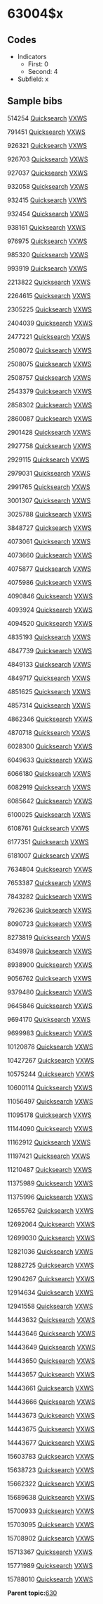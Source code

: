 # 63004$x

## Codes

-   Indicators
    -   First: 0
    -   Second: 4
-   Subfield: x

## Sample bibs

514254 [Quicksearch](https://search.library.yale.edu/catalog/514254) [VXWS](http://prodorbis.library.yale.edu:7014/vxws/GetHoldingsService?bibId=514254)

791451 [Quicksearch](https://search.library.yale.edu/catalog/791451) [VXWS](http://prodorbis.library.yale.edu:7014/vxws/GetHoldingsService?bibId=791451)

926321 [Quicksearch](https://search.library.yale.edu/catalog/926321) [VXWS](http://prodorbis.library.yale.edu:7014/vxws/GetHoldingsService?bibId=926321)

926703 [Quicksearch](https://search.library.yale.edu/catalog/926703) [VXWS](http://prodorbis.library.yale.edu:7014/vxws/GetHoldingsService?bibId=926703)

927037 [Quicksearch](https://search.library.yale.edu/catalog/927037) [VXWS](http://prodorbis.library.yale.edu:7014/vxws/GetHoldingsService?bibId=927037)

932058 [Quicksearch](https://search.library.yale.edu/catalog/932058) [VXWS](http://prodorbis.library.yale.edu:7014/vxws/GetHoldingsService?bibId=932058)

932415 [Quicksearch](https://search.library.yale.edu/catalog/932415) [VXWS](http://prodorbis.library.yale.edu:7014/vxws/GetHoldingsService?bibId=932415)

932454 [Quicksearch](https://search.library.yale.edu/catalog/932454) [VXWS](http://prodorbis.library.yale.edu:7014/vxws/GetHoldingsService?bibId=932454)

938161 [Quicksearch](https://search.library.yale.edu/catalog/938161) [VXWS](http://prodorbis.library.yale.edu:7014/vxws/GetHoldingsService?bibId=938161)

976975 [Quicksearch](https://search.library.yale.edu/catalog/976975) [VXWS](http://prodorbis.library.yale.edu:7014/vxws/GetHoldingsService?bibId=976975)

985320 [Quicksearch](https://search.library.yale.edu/catalog/985320) [VXWS](http://prodorbis.library.yale.edu:7014/vxws/GetHoldingsService?bibId=985320)

993919 [Quicksearch](https://search.library.yale.edu/catalog/993919) [VXWS](http://prodorbis.library.yale.edu:7014/vxws/GetHoldingsService?bibId=993919)

2213822 [Quicksearch](https://search.library.yale.edu/catalog/2213822) [VXWS](http://prodorbis.library.yale.edu:7014/vxws/GetHoldingsService?bibId=2213822)

2264615 [Quicksearch](https://search.library.yale.edu/catalog/2264615) [VXWS](http://prodorbis.library.yale.edu:7014/vxws/GetHoldingsService?bibId=2264615)

2305225 [Quicksearch](https://search.library.yale.edu/catalog/2305225) [VXWS](http://prodorbis.library.yale.edu:7014/vxws/GetHoldingsService?bibId=2305225)

2404039 [Quicksearch](https://search.library.yale.edu/catalog/2404039) [VXWS](http://prodorbis.library.yale.edu:7014/vxws/GetHoldingsService?bibId=2404039)

2477221 [Quicksearch](https://search.library.yale.edu/catalog/2477221) [VXWS](http://prodorbis.library.yale.edu:7014/vxws/GetHoldingsService?bibId=2477221)

2508072 [Quicksearch](https://search.library.yale.edu/catalog/2508072) [VXWS](http://prodorbis.library.yale.edu:7014/vxws/GetHoldingsService?bibId=2508072)

2508075 [Quicksearch](https://search.library.yale.edu/catalog/2508075) [VXWS](http://prodorbis.library.yale.edu:7014/vxws/GetHoldingsService?bibId=2508075)

2508757 [Quicksearch](https://search.library.yale.edu/catalog/2508757) [VXWS](http://prodorbis.library.yale.edu:7014/vxws/GetHoldingsService?bibId=2508757)

2543379 [Quicksearch](https://search.library.yale.edu/catalog/2543379) [VXWS](http://prodorbis.library.yale.edu:7014/vxws/GetHoldingsService?bibId=2543379)

2858302 [Quicksearch](https://search.library.yale.edu/catalog/2858302) [VXWS](http://prodorbis.library.yale.edu:7014/vxws/GetHoldingsService?bibId=2858302)

2860087 [Quicksearch](https://search.library.yale.edu/catalog/2860087) [VXWS](http://prodorbis.library.yale.edu:7014/vxws/GetHoldingsService?bibId=2860087)

2901428 [Quicksearch](https://search.library.yale.edu/catalog/2901428) [VXWS](http://prodorbis.library.yale.edu:7014/vxws/GetHoldingsService?bibId=2901428)

2927758 [Quicksearch](https://search.library.yale.edu/catalog/2927758) [VXWS](http://prodorbis.library.yale.edu:7014/vxws/GetHoldingsService?bibId=2927758)

2929115 [Quicksearch](https://search.library.yale.edu/catalog/2929115) [VXWS](http://prodorbis.library.yale.edu:7014/vxws/GetHoldingsService?bibId=2929115)

2979031 [Quicksearch](https://search.library.yale.edu/catalog/2979031) [VXWS](http://prodorbis.library.yale.edu:7014/vxws/GetHoldingsService?bibId=2979031)

2991765 [Quicksearch](https://search.library.yale.edu/catalog/2991765) [VXWS](http://prodorbis.library.yale.edu:7014/vxws/GetHoldingsService?bibId=2991765)

3001307 [Quicksearch](https://search.library.yale.edu/catalog/3001307) [VXWS](http://prodorbis.library.yale.edu:7014/vxws/GetHoldingsService?bibId=3001307)

3025788 [Quicksearch](https://search.library.yale.edu/catalog/3025788) [VXWS](http://prodorbis.library.yale.edu:7014/vxws/GetHoldingsService?bibId=3025788)

3848727 [Quicksearch](https://search.library.yale.edu/catalog/3848727) [VXWS](http://prodorbis.library.yale.edu:7014/vxws/GetHoldingsService?bibId=3848727)

4073061 [Quicksearch](https://search.library.yale.edu/catalog/4073061) [VXWS](http://prodorbis.library.yale.edu:7014/vxws/GetHoldingsService?bibId=4073061)

4073660 [Quicksearch](https://search.library.yale.edu/catalog/4073660) [VXWS](http://prodorbis.library.yale.edu:7014/vxws/GetHoldingsService?bibId=4073660)

4075877 [Quicksearch](https://search.library.yale.edu/catalog/4075877) [VXWS](http://prodorbis.library.yale.edu:7014/vxws/GetHoldingsService?bibId=4075877)

4075986 [Quicksearch](https://search.library.yale.edu/catalog/4075986) [VXWS](http://prodorbis.library.yale.edu:7014/vxws/GetHoldingsService?bibId=4075986)

4090846 [Quicksearch](https://search.library.yale.edu/catalog/4090846) [VXWS](http://prodorbis.library.yale.edu:7014/vxws/GetHoldingsService?bibId=4090846)

4093924 [Quicksearch](https://search.library.yale.edu/catalog/4093924) [VXWS](http://prodorbis.library.yale.edu:7014/vxws/GetHoldingsService?bibId=4093924)

4094520 [Quicksearch](https://search.library.yale.edu/catalog/4094520) [VXWS](http://prodorbis.library.yale.edu:7014/vxws/GetHoldingsService?bibId=4094520)

4835193 [Quicksearch](https://search.library.yale.edu/catalog/4835193) [VXWS](http://prodorbis.library.yale.edu:7014/vxws/GetHoldingsService?bibId=4835193)

4847739 [Quicksearch](https://search.library.yale.edu/catalog/4847739) [VXWS](http://prodorbis.library.yale.edu:7014/vxws/GetHoldingsService?bibId=4847739)

4849133 [Quicksearch](https://search.library.yale.edu/catalog/4849133) [VXWS](http://prodorbis.library.yale.edu:7014/vxws/GetHoldingsService?bibId=4849133)

4849717 [Quicksearch](https://search.library.yale.edu/catalog/4849717) [VXWS](http://prodorbis.library.yale.edu:7014/vxws/GetHoldingsService?bibId=4849717)

4851625 [Quicksearch](https://search.library.yale.edu/catalog/4851625) [VXWS](http://prodorbis.library.yale.edu:7014/vxws/GetHoldingsService?bibId=4851625)

4857314 [Quicksearch](https://search.library.yale.edu/catalog/4857314) [VXWS](http://prodorbis.library.yale.edu:7014/vxws/GetHoldingsService?bibId=4857314)

4862346 [Quicksearch](https://search.library.yale.edu/catalog/4862346) [VXWS](http://prodorbis.library.yale.edu:7014/vxws/GetHoldingsService?bibId=4862346)

4870718 [Quicksearch](https://search.library.yale.edu/catalog/4870718) [VXWS](http://prodorbis.library.yale.edu:7014/vxws/GetHoldingsService?bibId=4870718)

6028300 [Quicksearch](https://search.library.yale.edu/catalog/6028300) [VXWS](http://prodorbis.library.yale.edu:7014/vxws/GetHoldingsService?bibId=6028300)

6049633 [Quicksearch](https://search.library.yale.edu/catalog/6049633) [VXWS](http://prodorbis.library.yale.edu:7014/vxws/GetHoldingsService?bibId=6049633)

6066180 [Quicksearch](https://search.library.yale.edu/catalog/6066180) [VXWS](http://prodorbis.library.yale.edu:7014/vxws/GetHoldingsService?bibId=6066180)

6082919 [Quicksearch](https://search.library.yale.edu/catalog/6082919) [VXWS](http://prodorbis.library.yale.edu:7014/vxws/GetHoldingsService?bibId=6082919)

6085642 [Quicksearch](https://search.library.yale.edu/catalog/6085642) [VXWS](http://prodorbis.library.yale.edu:7014/vxws/GetHoldingsService?bibId=6085642)

6100025 [Quicksearch](https://search.library.yale.edu/catalog/6100025) [VXWS](http://prodorbis.library.yale.edu:7014/vxws/GetHoldingsService?bibId=6100025)

6108761 [Quicksearch](https://search.library.yale.edu/catalog/6108761) [VXWS](http://prodorbis.library.yale.edu:7014/vxws/GetHoldingsService?bibId=6108761)

6177351 [Quicksearch](https://search.library.yale.edu/catalog/6177351) [VXWS](http://prodorbis.library.yale.edu:7014/vxws/GetHoldingsService?bibId=6177351)

6181007 [Quicksearch](https://search.library.yale.edu/catalog/6181007) [VXWS](http://prodorbis.library.yale.edu:7014/vxws/GetHoldingsService?bibId=6181007)

7634804 [Quicksearch](https://search.library.yale.edu/catalog/7634804) [VXWS](http://prodorbis.library.yale.edu:7014/vxws/GetHoldingsService?bibId=7634804)

7653387 [Quicksearch](https://search.library.yale.edu/catalog/7653387) [VXWS](http://prodorbis.library.yale.edu:7014/vxws/GetHoldingsService?bibId=7653387)

7843282 [Quicksearch](https://search.library.yale.edu/catalog/7843282) [VXWS](http://prodorbis.library.yale.edu:7014/vxws/GetHoldingsService?bibId=7843282)

7926236 [Quicksearch](https://search.library.yale.edu/catalog/7926236) [VXWS](http://prodorbis.library.yale.edu:7014/vxws/GetHoldingsService?bibId=7926236)

8090723 [Quicksearch](https://search.library.yale.edu/catalog/8090723) [VXWS](http://prodorbis.library.yale.edu:7014/vxws/GetHoldingsService?bibId=8090723)

8273819 [Quicksearch](https://search.library.yale.edu/catalog/8273819) [VXWS](http://prodorbis.library.yale.edu:7014/vxws/GetHoldingsService?bibId=8273819)

8349978 [Quicksearch](https://search.library.yale.edu/catalog/8349978) [VXWS](http://prodorbis.library.yale.edu:7014/vxws/GetHoldingsService?bibId=8349978)

8938900 [Quicksearch](https://search.library.yale.edu/catalog/8938900) [VXWS](http://prodorbis.library.yale.edu:7014/vxws/GetHoldingsService?bibId=8938900)

9056762 [Quicksearch](https://search.library.yale.edu/catalog/9056762) [VXWS](http://prodorbis.library.yale.edu:7014/vxws/GetHoldingsService?bibId=9056762)

9379480 [Quicksearch](https://search.library.yale.edu/catalog/9379480) [VXWS](http://prodorbis.library.yale.edu:7014/vxws/GetHoldingsService?bibId=9379480)

9645846 [Quicksearch](https://search.library.yale.edu/catalog/9645846) [VXWS](http://prodorbis.library.yale.edu:7014/vxws/GetHoldingsService?bibId=9645846)

9694170 [Quicksearch](https://search.library.yale.edu/catalog/9694170) [VXWS](http://prodorbis.library.yale.edu:7014/vxws/GetHoldingsService?bibId=9694170)

9699983 [Quicksearch](https://search.library.yale.edu/catalog/9699983) [VXWS](http://prodorbis.library.yale.edu:7014/vxws/GetHoldingsService?bibId=9699983)

10120878 [Quicksearch](https://search.library.yale.edu/catalog/10120878) [VXWS](http://prodorbis.library.yale.edu:7014/vxws/GetHoldingsService?bibId=10120878)

10427267 [Quicksearch](https://search.library.yale.edu/catalog/10427267) [VXWS](http://prodorbis.library.yale.edu:7014/vxws/GetHoldingsService?bibId=10427267)

10575244 [Quicksearch](https://search.library.yale.edu/catalog/10575244) [VXWS](http://prodorbis.library.yale.edu:7014/vxws/GetHoldingsService?bibId=10575244)

10600114 [Quicksearch](https://search.library.yale.edu/catalog/10600114) [VXWS](http://prodorbis.library.yale.edu:7014/vxws/GetHoldingsService?bibId=10600114)

11056497 [Quicksearch](https://search.library.yale.edu/catalog/11056497) [VXWS](http://prodorbis.library.yale.edu:7014/vxws/GetHoldingsService?bibId=11056497)

11095178 [Quicksearch](https://search.library.yale.edu/catalog/11095178) [VXWS](http://prodorbis.library.yale.edu:7014/vxws/GetHoldingsService?bibId=11095178)

11144090 [Quicksearch](https://search.library.yale.edu/catalog/11144090) [VXWS](http://prodorbis.library.yale.edu:7014/vxws/GetHoldingsService?bibId=11144090)

11162912 [Quicksearch](https://search.library.yale.edu/catalog/11162912) [VXWS](http://prodorbis.library.yale.edu:7014/vxws/GetHoldingsService?bibId=11162912)

11197421 [Quicksearch](https://search.library.yale.edu/catalog/11197421) [VXWS](http://prodorbis.library.yale.edu:7014/vxws/GetHoldingsService?bibId=11197421)

11210487 [Quicksearch](https://search.library.yale.edu/catalog/11210487) [VXWS](http://prodorbis.library.yale.edu:7014/vxws/GetHoldingsService?bibId=11210487)

11375989 [Quicksearch](https://search.library.yale.edu/catalog/11375989) [VXWS](http://prodorbis.library.yale.edu:7014/vxws/GetHoldingsService?bibId=11375989)

11375996 [Quicksearch](https://search.library.yale.edu/catalog/11375996) [VXWS](http://prodorbis.library.yale.edu:7014/vxws/GetHoldingsService?bibId=11375996)

12655762 [Quicksearch](https://search.library.yale.edu/catalog/12655762) [VXWS](http://prodorbis.library.yale.edu:7014/vxws/GetHoldingsService?bibId=12655762)

12692064 [Quicksearch](https://search.library.yale.edu/catalog/12692064) [VXWS](http://prodorbis.library.yale.edu:7014/vxws/GetHoldingsService?bibId=12692064)

12699030 [Quicksearch](https://search.library.yale.edu/catalog/12699030) [VXWS](http://prodorbis.library.yale.edu:7014/vxws/GetHoldingsService?bibId=12699030)

12821036 [Quicksearch](https://search.library.yale.edu/catalog/12821036) [VXWS](http://prodorbis.library.yale.edu:7014/vxws/GetHoldingsService?bibId=12821036)

12882725 [Quicksearch](https://search.library.yale.edu/catalog/12882725) [VXWS](http://prodorbis.library.yale.edu:7014/vxws/GetHoldingsService?bibId=12882725)

12904267 [Quicksearch](https://search.library.yale.edu/catalog/12904267) [VXWS](http://prodorbis.library.yale.edu:7014/vxws/GetHoldingsService?bibId=12904267)

12914634 [Quicksearch](https://search.library.yale.edu/catalog/12914634) [VXWS](http://prodorbis.library.yale.edu:7014/vxws/GetHoldingsService?bibId=12914634)

12941558 [Quicksearch](https://search.library.yale.edu/catalog/12941558) [VXWS](http://prodorbis.library.yale.edu:7014/vxws/GetHoldingsService?bibId=12941558)

14443632 [Quicksearch](https://search.library.yale.edu/catalog/14443632) [VXWS](http://prodorbis.library.yale.edu:7014/vxws/GetHoldingsService?bibId=14443632)

14443646 [Quicksearch](https://search.library.yale.edu/catalog/14443646) [VXWS](http://prodorbis.library.yale.edu:7014/vxws/GetHoldingsService?bibId=14443646)

14443649 [Quicksearch](https://search.library.yale.edu/catalog/14443649) [VXWS](http://prodorbis.library.yale.edu:7014/vxws/GetHoldingsService?bibId=14443649)

14443650 [Quicksearch](https://search.library.yale.edu/catalog/14443650) [VXWS](http://prodorbis.library.yale.edu:7014/vxws/GetHoldingsService?bibId=14443650)

14443657 [Quicksearch](https://search.library.yale.edu/catalog/14443657) [VXWS](http://prodorbis.library.yale.edu:7014/vxws/GetHoldingsService?bibId=14443657)

14443661 [Quicksearch](https://search.library.yale.edu/catalog/14443661) [VXWS](http://prodorbis.library.yale.edu:7014/vxws/GetHoldingsService?bibId=14443661)

14443666 [Quicksearch](https://search.library.yale.edu/catalog/14443666) [VXWS](http://prodorbis.library.yale.edu:7014/vxws/GetHoldingsService?bibId=14443666)

14443673 [Quicksearch](https://search.library.yale.edu/catalog/14443673) [VXWS](http://prodorbis.library.yale.edu:7014/vxws/GetHoldingsService?bibId=14443673)

14443675 [Quicksearch](https://search.library.yale.edu/catalog/14443675) [VXWS](http://prodorbis.library.yale.edu:7014/vxws/GetHoldingsService?bibId=14443675)

14443677 [Quicksearch](https://search.library.yale.edu/catalog/14443677) [VXWS](http://prodorbis.library.yale.edu:7014/vxws/GetHoldingsService?bibId=14443677)

15603783 [Quicksearch](https://search.library.yale.edu/catalog/15603783) [VXWS](http://prodorbis.library.yale.edu:7014/vxws/GetHoldingsService?bibId=15603783)

15638723 [Quicksearch](https://search.library.yale.edu/catalog/15638723) [VXWS](http://prodorbis.library.yale.edu:7014/vxws/GetHoldingsService?bibId=15638723)

15662322 [Quicksearch](https://search.library.yale.edu/catalog/15662322) [VXWS](http://prodorbis.library.yale.edu:7014/vxws/GetHoldingsService?bibId=15662322)

15689638 [Quicksearch](https://search.library.yale.edu/catalog/15689638) [VXWS](http://prodorbis.library.yale.edu:7014/vxws/GetHoldingsService?bibId=15689638)

15700933 [Quicksearch](https://search.library.yale.edu/catalog/15700933) [VXWS](http://prodorbis.library.yale.edu:7014/vxws/GetHoldingsService?bibId=15700933)

15703095 [Quicksearch](https://search.library.yale.edu/catalog/15703095) [VXWS](http://prodorbis.library.yale.edu:7014/vxws/GetHoldingsService?bibId=15703095)

15708902 [Quicksearch](https://search.library.yale.edu/catalog/15708902) [VXWS](http://prodorbis.library.yale.edu:7014/vxws/GetHoldingsService?bibId=15708902)

15713367 [Quicksearch](https://search.library.yale.edu/catalog/15713367) [VXWS](http://prodorbis.library.yale.edu:7014/vxws/GetHoldingsService?bibId=15713367)

15771989 [Quicksearch](https://search.library.yale.edu/catalog/15771989) [VXWS](http://prodorbis.library.yale.edu:7014/vxws/GetHoldingsService?bibId=15771989)

15788010 [Quicksearch](https://search.library.yale.edu/catalog/15788010) [VXWS](http://prodorbis.library.yale.edu:7014/vxws/GetHoldingsService?bibId=15788010)

**Parent topic:**[630](../../tags/630/630.md)

